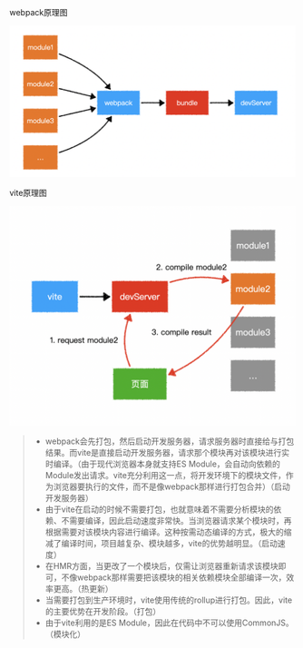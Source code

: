 webpack原理图

<img src="./assets/images/20200929144416.png" alt="20200929144416" style="zoom:50%;" />



vite原理图

<img src="./assets/images/20200929144957.png" alt="20200929144957" style="zoom:50%;" />

> - webpack会先打包，然后启动开发服务器，请求服务器时直接给与打包结果。而vite是直接启动开发服务器，请求那个模块再对该模块进行实时编译。（由于现代浏览器本身就支持ES Module，会自动向依赖的Module发出请求。vite充分利用这一点，将开发环境下的模块文件，作为浏览器要执行的文件，而不是像webpack那样进行打包合并）（启动开发服务器）
> - 由于vite在启动的时候不需要打包，也就意味着不需要分析模块的依赖、不需要编译，因此启动速度非常快。当浏览器请求某个模块时，再根据需要对该模块内容进行编译。这种按需动态编译的方式，极大的缩减了编译时间，项目越复杂、模块越多，vite的优势越明显。（启动速度）
> - 在HMR方面，当更改了一个模块后，仅需让浏览器重新请求该模块即可，不像webpack那样需要把该模块的相关依赖模块全部编译一次，效率更高。（热更新）
> - 当需要打包到生产环境时，vite使用传统的rollup进行打包。因此，vite的主要优势在开发阶段。（打包）
> - 由于vite利用的是ES Module，因此在代码中不可以使用CommonJS。（模块化）



































